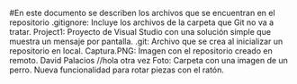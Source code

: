 #En este documento se describen los archivos que se encuentran en el repositorio
.gitignore: Incluye los archivos de la carpeta que Git no va a tratar.
Project1: Proyecto de Visual Studio con una solución simple que muestra un mensaje por pantalla.
.git: Archivo que se crea al inicializar un repositorio en local.
Captura.PNG: Imagen con el repositorio creado en remoto.
David Palacios
//hola otra vez
Foto: Carpeta con una imagen de un perro.
Nueva funcionalidad para rotar piezas con el ratón.